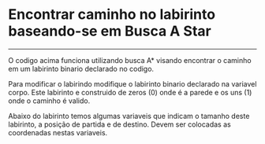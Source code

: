 <h1>Encontrar caminho no labirinto baseando-se em Busca A Star</h1>
<hr>

O codigo acima funciona utilizando busca A* visando encontrar o caminho em um labirinto binario declarado no codigo. 

Para modificar o labirindo modifique o labirinto binario declarado na variavel corpo. Este labirinto e construido de zeros (0) onde é a parede e os uns (1) onde o caminho é valido.

Abaixo do labirinto temos algumas variaveis que indicam o tamanho deste labirinto, a posição de partida e de destino. Devem ser colocadas as coordenadas nestas variaveis.
